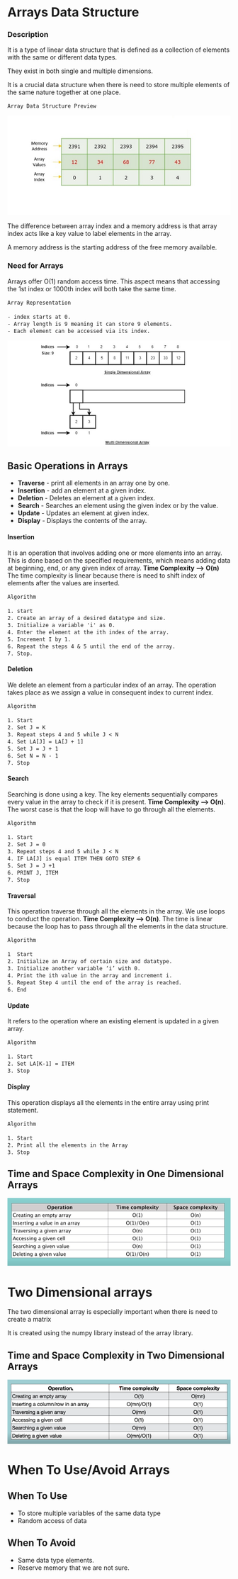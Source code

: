 # Arrays Data Structure

### Description

It is a type of linear data structure that is defined as a collection of elements with the same or different data types.

They exist in both single and multiple dimensions.

It is a crucial data structure when there is need to store multiple elements of the same nature together at one place.

```
Array Data Structure Preview
```
![](./arrays1.jpg)

The difference between array index and a memory address is that array index acts like a key value to label elements in the array.

A memory address is the starting address of the free memory available.

### Need for Arrays

Arrays offer O(1) random access time. This aspect means that accessing the 1st index or 1000th index will both take the same time.

```
Array Representation

- index starts at 0.
- Array length is 9 meaning it can store 9 elements.
- Each element can be accessed via its index.
```
![](./array_representation.jpg)

## Basic Operations in Arrays

- **Traverse** - print all elements in an array one by one.
- **Insertion** - add an element at a given index.
- **Deletion** - Deletes an element at a given index.
- **Search** - Searches an element using the given index or by the value.
- **Update** - Updates an element at given index.
- **Display** - Displays the contents of the array.

#### Insertion

It is an operation that involves adding one or more elements into an array. This is done based on the specified requirements, which means adding data at beginning, end, or any given index of array. **Time Complexity --> O(n)**
The time complexity is linear because there is need to shift index of elements after the values are inserted.

```
Algorithm

1. start
2. Create an array of a desired datatype and size.
3. Initialize a variable 'i' as 0.
4. Enter the element at the ith index of the array.
5. Increment I by 1.
6. Repeat the steps 4 & 5 until the end of the array.
7. Stop.
```

#### Deletion

We delete an element from a particular index of an array. The operation takes place as we assign a value in consequent index to current index.

```
Algorithm

1. Start
2. Set J = K
3. Repeat steps 4 and 5 while J < N
4. Set LA[J] = LA[J + 1]
5. Set J = J + 1
6. Set N = N - 1
7. Stop
```
#### Search

Searching is done using a key. The key elements sequentially compares every value in the array to check if it is present. **Time Complexity --> O(n)**. The worst case is that the loop will have to go through all the elements.

```
Algorithm

1. Start
2. Set J = 0
3. Repeat steps 4 and 5 while J < N
4. IF LA[J] is equal ITEM THEN GOTO STEP 6
5. Set J = J +1
6. PRINT J, ITEM
7. Stop
```

#### Traversal

This operation traverse through all the elements in the array. We use loops to conduct the operation. **Time Complexity --> O(n)**. The time is linear because the loop has to pass through all the elements in the data structure.

```
Algorithm

1  Start
2. Initialize an Array of certain size and datatype.
3. Initialize another variable ‘i’ with 0.
4. Print the ith value in the array and increment i.
5. Repeat Step 4 until the end of the array is reached.
6. End
```

#### Update

It refers to the operation where an existing element is updated in a given array.

```
Algorithm

1. Start
2. Set LA[K-1] = ITEM
3. Stop
```

#### Display

This operation displays all the elements in the entire array using print statement.

```
Algorithm

1. Start
2. Print all the elements in the Array
3. Stop
```

## Time and Space Complexity in One Dimensional Arrays

![](./Time&SpaceComplexity.png)

# Two Dimensional arrays

The two dimensional array is especially important when there is need to create a matrix

It is created using the numpy library instead of the array library.

## Time and Space Complexity in Two Dimensional Arrays

![](./TwoDTime&SpaceComplexity.png)

# When To Use/Avoid Arrays

## When To Use

- To store multiple variables of the same data type
- Random access of data

## When To Avoid

- Same data type elements.
- Reserve memory that we are not sure.
